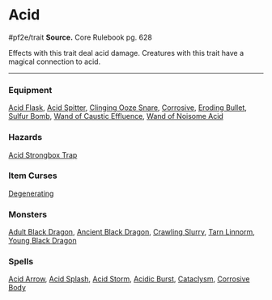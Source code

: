# Acid
#pf2e/trait
**Source.** Core Rulebook pg. 628

Effects with this trait deal acid damage. Creatures with this trait have a magical connection to acid.

---

### Equipment
[Acid Flask](Acid%20Flask), [Acid Spitter](Acid%20Spitter), [Clinging Ooze Snare](Clinging%20Ooze%20Snare), [Corrosive](../Items/Runes/Weapon%20Property%20Runes/Corrosive.md), [Eroding Bullet](Eroding%20Bullet), [Sulfur Bomb](Sulfur%20Bomb), [Wand of Caustic Effluence](Wand%20of%20Caustic%20Effluence), [Wand of Noisome Acid](Wand%20of%20Noisome%20Acid)

### Hazards
[Acid Strongbox Trap](Acid%20Strongbox%20Trap)

### Item Curses
[Degenerating](Degenerating)

### Monsters
[Adult Black Dragon](Adult%20Black%20Dragon), [Ancient Black Dragon](Ancient%20Black%20Dragon), [Crawling Slurry](Crawling%20Slurry), [Tarn Linnorm](Tarn%20Linnorm), [Young Black Dragon](Young%20Black%20Dragon)

### Spells
[Acid Arrow](../Spells_Rituals/Arcane_Tradition/Level%202/Acid%20Arrow.md), [Acid Splash](../Spells_Rituals/Arcane_Tradition/Cantrips/Acid%20Splash.md), [Acid Storm](../Spells_Rituals/Arcane_Tradition/Level%205/Acid%20Storm.md), [Acidic Burst](../Spells_Rituals/Arcane_Tradition/Level%201/Acidic%20Burst.md), [Cataclysm](../Spells_Rituals/Arcane_Tradition/Level%2010/Cataclysm.md), [Corrosive Body](../Spells_Rituals/Arcane_Tradition/Level%207/Corrosive%20Body.md)